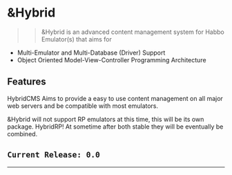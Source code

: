 &amp;Hybrid
=========

>> &amp;Hybrid is an advanced content management system for Habbo Emulator(s) that aims for

  - Multi-Emulator and Multi-Database (Driver) Support 
  - Object Oriented Model-View-Controller Programming Architecture

## Features

HybridCMS Aims to provide a easy to use content management on all major web servers and be compatible with most emulators.

&amp;Hybrid will not support RP emulators at this time, this will be its own package. HybridRP! At sometime after both stable they will be eventually be combined.

## `Current Release: 0.0`
---
